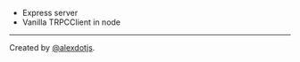 - Express server
- Vanilla TRPCClient in node

---

Created by [@alexdotjs](https://twitter.com/alexdotjs).
